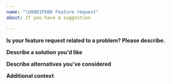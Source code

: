 ```yaml
---
name: "\U0001F680 Feature request"
about: If you have a suggestion

---
```


**Is your feature request related to a problem? Please describe.**
<!-- A clear and concise description of what the problem is, e.g., I have an issue when [...] -->

**Describe a solution you'd like**
<!-- A clear and concise description of what you want to happen. Add any considered drawbacks. -->

**Describe alternatives you've considered**
<!-- A clear and concise description of any alternative solutions or features you've considered. -->

**Additional context**
<!-- Add any other context or screenshots about the feature request here. -->
